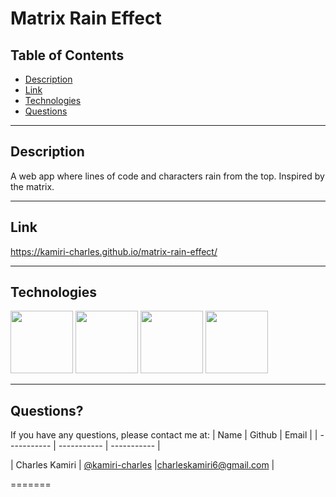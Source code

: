 # Matrix Rain Effect 

## Table of Contents

- [Description](#Description)
- [Link](#Link)
- [Technologies](#Technologies)
- [Questions](#Questions)

---

## Description

A web app where lines of code and characters rain from the top. Inspired by the matrix.

---

## Link

https://kamiri-charles.github.io/matrix-rain-effect/

---

## Technologies

<p float="left">
<img src="https://cdn-icons-png.flaticon.com/512/5968/5968267.png" width="100" height="100">
<img src="https://sass-lang.com/assets/img/styleguide/seal-color-aef0354c.png" width="100" height="100">
<img src="https://raw.githubusercontent.com/jsx-ir/logo/master/jsx.png" width="100" height="100">
<img src="https://upload.wikimedia.org/wikipedia/commons/thumb/a/a7/React-icon.svg/2300px-React-icon.svg.png" width="100" height="100">

---

## Questions?

If you have any questions, please contact me at:
| Name | Github | Email |
| ----------- | ----------- | ----------- |

| Charles Kamiri | [@kamiri-charles](https://github.com/kamiri-charles) |charleskamiri6@gmail.com |

=======
